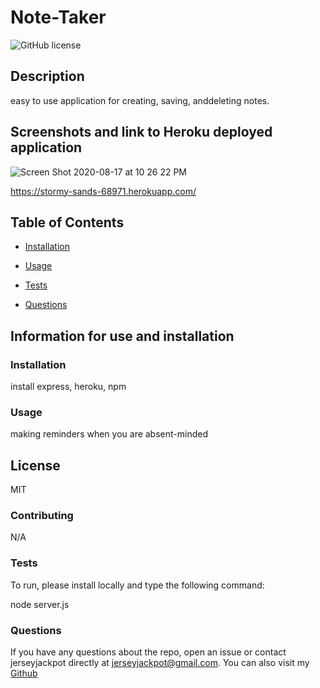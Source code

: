 
# Note-Taker

![GitHub license](https://img.shields.io/badge/license-MIT-blue)

## Description 

easy to use application for creating, saving, anddeleting notes.
## Screenshots and link to Heroku deployed application

![Screen Shot 2020-08-17 at 10 26 22 PM](https://user-images.githubusercontent.com/64985702/90465759-0e918200-e0de-11ea-8c50-f9b0d2613e5a.png)

https://stormy-sands-68971.herokuapp.com/

## Table of Contents 

* [Installation](#Installation)

* [Usage](#Usage)

* [Tests](#Tests)

* [Questions](#Questions)


## Information for use and installation

### Installation 

install express, heroku, npm

### Usage 

making reminders when you are absent-minded

## License 

MIT

### Contributing 

N/A

### Tests 
To run, please install locally and type the following command:

node server.js

### Questions 

If you have any questions about the repo, open an issue or contact jerseyjackpot directly at jerseyjackpot@gmail.com.
You can also visit my [Github](https://github.com/jerseyjackpot@gmail.com/note-taker) 